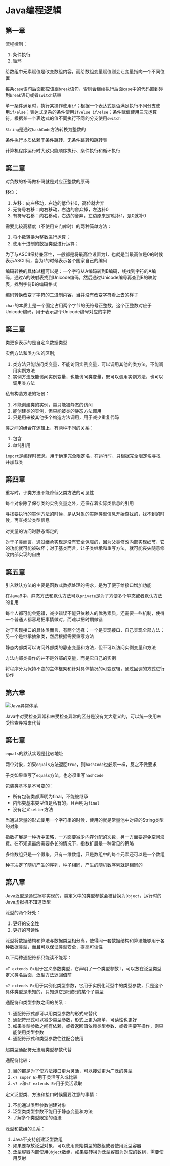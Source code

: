 # Java编程逻辑

## 第一章

流程控制：

1. 条件执行
2. 循环

给数组中元素赋值是改变数组内容，而给数组变量赋值则会让变量指向一个不同位置

每条`case`语句后面都应该跟`break`语句，否则会继续执行后面`case`中的代码直到碰到`break`语句或者`switch`结束

单一条件满足时，执行某操作使用`if`；根据一个表达式是否满足执行不同分支使用`if/else`；表达式复杂的条件使用`if/else if/else`；条件赋值使用三元运算符，根据某一个表达式的值不同执行不同的分支使用`switch`

`String`是通过`hashCode`方法转换为整数的

条件执行本质依赖于条件跳转、无条件跳转和跳转表

计算机程序运行时大致只能顺序执行、条件执行和循环执行

## 第二章

对负数的补码做补码就是对应正整数的原码

移位：

1. 左移：向左移动，右边的低位补0，高位就舍弃
2. 无符号右移：向右移动，右边的舍弃掉，左边补0
3. 有符号右移：向右移动，右边的舍弃，左边原来是1就补1，是0就补0

需要比较高精度（不使用专门库时）的两种简单方法：

1. 将小数转换为整数进行运算；
2. 使用十进制的数据类型进行运算；

为了与ASCII保持兼容性，一般都是将最高位设置为1，也就是当最高位是0的时候表示ASCII码，当为1的时候表示各个国家自己的编码

编码转换的具体过程可以是：一个字符从A编码转到B编码，线找到字符的A编码，通过A的映射表找到Unicode编码，然后通过Unicode编号再查到B的映射表，找到字符B的编码格式

编码转换改变了字符的二进制内容，当并没有改变字符看上去的样子

`char`的本质上是一个固定占用两个字节的无符号正整数，这个正整数对应于Unicode编码，用于表示那个Unicode编号对应的字符

## 第三章

类更多表示的是自定义数据类型

实例方法和类方法的区别;

1. 类方法只能访问类变量，不能访问实例变量，可以调用其他的类方法，不能调用实例方法
2. 实例方法既能访问实例变量，也能访问类变量，既可以调用实例方法，也可以调用类方法

私有构造方法的场景：

1. 不能创建类的实例，类只能被静态的访问
2. 能创建类的实例，但只能被类的静态方法调用
3. 只是用来被其他多个构造方法调用，用于减少重复代码

类之间的组合在逻辑上，有两种不同的关系：

1. 包含
2. 单纯引用

`import`是编译时概念，用于确定完全限定名，在运行时，只根据完全限定名寻找并加载类

## 第四章

重写时，子类方法不能降低父类方法的可见性

每个对象除了保存类的实例变量之外，还保存着实际类信息的引用

寻找要执行的实例方法的时候，是从对象的实际类型信息开始查找的，找不到的时候，再查找父类型信息

对变量的访问时静态绑定的

对于子类而言，通过继承实现是没有安全保障的，因为父类修改内部实现细节，它的功能就可能被破坏；对于基类而言，让子类继承和重写方法，就可能丧失随意修改内部实现的自由

## 第五章

引入默认方法的主要是函数式数据处理的需求，是为了便于给接口增加功能

在Java9中，静态方法和默认方法可以`private`是为了方便多个静态或者默认方法的复用

每个人都可能会犯错，减少错误不能只依赖人的优秀素质，还需要一些机制，使得一个普通人都容易把事情做对，而难以把时期做错

对于实现接口的具体类而言，有两个选择：一个是实现接口，自己实现全部方法；另一个是继承抽象类，然后根据需要重写方法

静态内部类可以访问外部类的静态变量和方法，但不可以访问实例变量和方法

方法内部类操作的并不是外部的变量，而是它自己的实例

将程序分为保持不变的主体框架和针对具体情况的可变逻辑，通过回调的方式进行协作

## 第六章

![Java异常体系](media/Java%E5%BC%82%E5%B8%B8%E4%BD%93%E7%B3%BB.png)

Java中对受检查异常和未受检查异常的区分是没有太大意义的，可以统一使用未受检查异常来代替

## 第七章

`equals`的默认实现是比较地址

两个对象，如果`equals`方法返回`true`，则`hashCode`也必须一样，反之不做要求

子类如果重写了`equals`方法，也必须重写`hashCode`

包装类基本是不可变的：

* 所有包装类都声明为final，不能被继承
* 内部类基本类型值是私有的，且声明为`final`
* 没有定义`setter`方法

当通过常量的形式使用一个字符串的时候，使用的就是常量池中对应的String类型的对象

指数扩展是一种折中策略，一方面要减少内存分配的次数，另一方面要避免空间浪费。在不知道最终需要多长的情况下，指数扩展是一种常见的策略

多维数组只是一个假象，只有一维数组，只是数组中的每个元素还可以是一个数组

种子决定了随机产生的序列，种子相同，产生的随机数序列就是相同的

## 第八章

Java泛型是通过擦除实现的，类定义中的类型参数会被替换为`Object`，运行时的Java虚拟机不知道泛型

泛型的两个好处：

1. 更好的安全性
2. 更好的可读性

泛型将数据结构和算法与数据类型相分离，使得同一套数据结构和算法能够用于各种数据类型，而且可以保证类型安全，提高可读性

以下两种通配符都只能读不能写：

`<T extends E>`用于定义参数类型，它声明了一个类型参数T，可以放在泛型类型定义类名后面、泛型方法返回值前

`<? extends E>`用于实例化类型参数，它用于实例化泛型中的类型参数，只是这个具体类型是未知的，只知道它是E或E的某个子类型

通配符和类型参数之间的关系：

1. 通配符形式都可以用类型参数的形式来替代
2. 通配符形式可以减少类型参数，形式上更为简单，可读性也更好
3. 如果类型参数之间有依赖，或者返回值依赖类型参数、或者需要写操作，则只能使用类型参数
4. 通配符形式和类型参数往往配合使用

超类型通配符无法用类型参数代替

通配符比较：

1. 目的都是为了使方法接口更为灵活，可以接受更为广泛的类型
2. `<? super E>`用于灵活写入或比较
3. `<? >`和`<? extends E>`用于灵活读取

定义泛型类、方法和接口时候需要注意的事情：

1. 不能通过类型参数创建对象
2. 泛型类类型参数不能用于静态变量和方法
3. 了解多个类型限定的语法

泛型和数组的关系：

1. Java不支持创建泛型数组
2. 如果要存放泛型对象，可以使用原始类型的数组或者使用泛型容器
3. 泛型容器内部使用`Object`数组，如果要转换为泛型容器为对应的数组，需要使用反射
